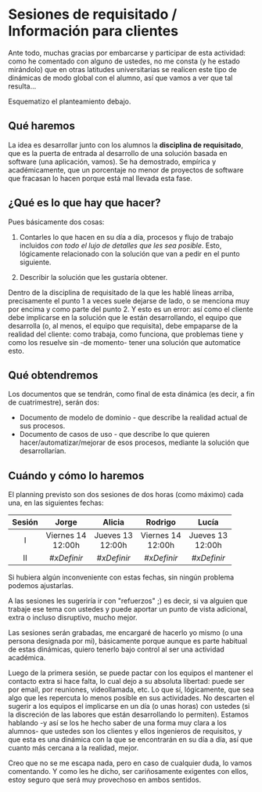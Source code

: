 # Sesiones de requisitado / Información para clientes

Ante todo, muchas gracias por embarcarse y participar de esta actividad: como he comentado con alguno de ustedes, no me consta (y he estado mirándolo) que en otras latitudes universitarias se realicen este tipo de dinámicas de modo global con el alumno, así que vamos a ver que tal resulta... 

Esquematizo el planteamiento debajo.

## Qué haremos

La idea es desarrollar junto con los alumnos la **disciplina de requisitado**, que es la puerta de entrada al desarrollo de una solución basada en software (una aplicación, vamos). Se ha demostrado, empírica y académicamente, que un porcentaje no menor de proyectos de software que fracasan lo hacen porque está mal llevada esta fase.  

## ¿Qué es lo que hay que hacer? 

Pues básicamente dos cosas:

1. Contarles lo que hacen en su día a día, procesos y flujo de trabajo incluidos *con todo el lujo de detalles que les sea posible*. Esto, lógicamente relacionado con la solución que van a pedir en el punto siguiente. 

1. Describir la solución que les gustaría obtener.

Dentro de la disciplina de requisitado de la que les hablé líneas arriba, precisamente el punto 1 a veces suele dejarse de lado, o se menciona muy por encima y como parte del punto 2. Y esto es un error: así como el cliente debe implicarse en la solución que le están desarrollando, el equipo que desarrolla (o, al menos, el equipo que requisita), debe empaparse de la realidad del cliente: como trabaja, como funciona, que problemas tiene y como los resuelve sin -de momento- tener una solución que automatice esto.

## Qué obtendremos

Los documentos que se tendrán, como final de esta dinámica (es decir, a fin de cuatrimestre), serán dos:

- Documento de modelo de dominio - que describe la realidad actual de sus procesos.
- Documento de casos de uso - que describe lo que quieren hacer/automatizar/mejorar de esos procesos, mediante la solución que desarrollarían.

## Cuándo y cómo lo haremos

El planning previsto son dos sesiones de dos horas (como máximo) cada una, en las siguientes fechas:

<center>

|Sesión|Jorge|Alicia|Rodrigo|Lucía
|:-:|:-:|:-:|:-:|:-:|
|I| Viernes 14<br/>12:00h|Jueves 13<br/>12:00h|Viernes 14<br/>12:00h|Jueves 13<br/>12:00h
|II|*#xDefinir*|*#xDefinir*|*#xDefinir*|*#xDefinir*

</center>

Si hubiera algún inconveniente con estas fechas, sin ningún problema podemos ajustarlas. 

A las sesiones les sugeriría ir con "refuerzos" ;) es decir, si va alguien que trabaje ese tema con ustedes y puede aportar un punto de vista adicional, extra o incluso disruptivo, mucho mejor.

Las sesiones serán grabadas, me encargaré de hacerlo yo mismo (o una persona designada por mi), básicamente porque aunque es parte habitual de estas dinámicas, quiero tenerlo bajo control al ser una actividad académica. 

Luego de la primera sesión, se puede pactar con los equipos el mantener el contacto extra si hace falta, lo cual dejo a su absoluta libertad: puede ser por email, por reuniones, videollamada, etc. Lo que sí, lógicamente, que sea algo que les repercuta lo menos posible en sus actividades. No descarten el sugerir a los equipos el implicarse en un día (o unas horas) con ustedes (si la discreción de las labores que están desarrollando lo permiten). Estamos hablando -y así se los he hecho saber de una forma muy clara a los alumnos- que ustedes son los clientes y ellos ingenieros de requisitos, y que esta es una dinámica con la que se encontrarán en su día a día, así que cuanto más cercana a la realidad, mejor.

Creo que no se me escapa nada, pero en caso de cualquier duda, lo vamos comentando. Y como les he dicho, ser cariñosamente exigentes con ellos, estoy seguro que será muy provechoso en ambos sentidos.